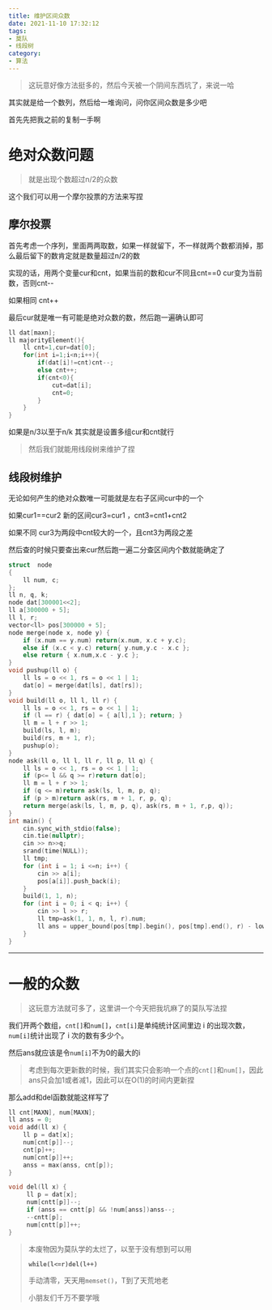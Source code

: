 ```yaml
---
title: 维护区间众数
date: 2021-11-10 17:32:12
tags:
- 莫队
- 线段树
category: 
- 算法
---
```


> 这玩意好像方法挺多的，然后今天被一个阴间东西坑了，来说一哈

 其实就是给一个数列，然后给一堆询问，问你区间众数是多少吧

<!-- more -->

首先先把我之前的复制一手啊

# 绝对众数问题

> 就是出现个数超过n/2的众数

这个我们可以用一个摩尔投票的方法来写捏

## 摩尔投票

首先考虑一个序列，里面两两取数，如果一样就留下，不一样就两个数都消掉，那么最后留下的数肯定就是数量超过n/2的数

实现的话，用两个变量cur和cnt，如果当前的数和cur不同且cnt==0 cur变为当前数，否则cnt--

如果相同 cnt++

最后cur就是唯一有可能是绝对众数的数，然后跑一遍确认即可

```c++
ll dat[maxn];
ll majorityElement(){
    ll cnt=1,cur=dat[0];
    for(int i=1;i<n;i++){
        if(dat[i]!=cnt)cnt--;
        else cnt++;
        if(cnt<0){
            cut=dat[i];
            cnt=0;
        }
    }
}
```

如果是n/3以至于n/k 其实就是设置多组cur和cnt就行  

> 然后我们就能用线段树来维护了捏

## 线段树维护

无论如何产生的绝对众数唯一可能就是左右子区间cur中的一个

如果cur1==cur2 新的区间cur3=cur1 ，cnt3=cnt1+cnt2

如果不同 cur3为两段中cnt较大的一个，且cnt3为两段之差

然后查的时候只要查出来cur然后跑一遍二分查区间内个数就能确定了

```c++
struct  node
{
    ll num, c;
};
ll n, q, k;
node dat[300001<<2];
ll a[300000 + 5];
ll l, r;
vector<ll> pos[300000 + 5];
node merge(node x, node y) {
    if (x.num == y.num) return(x.num, x.c + y.c);
    else if (x.c < y.c) return{ y.num,y.c - x.c };
    else return { x.num,x.c - y.c };
}
void pushup(ll o) {
    ll ls = o << 1, rs = o << 1 | 1;
    dat[o] = merge(dat[ls], dat[rs]);
}
void build(ll o, ll l, ll r) {
    ll ls = o << 1, rs = o << 1 | 1;
    if (l == r) { dat[o] = { a[l],1 }; return; }
    ll m = l + r >> 1;
    build(ls, l, m);
    build(rs, m + 1, r);
    pushup(o);
}
node ask(ll o, ll l, ll r, ll p, ll q) {
    ll ls = o << 1, rs = o << 1 | 1;
    if (p<= l && q >= r)return dat[o];
    ll m = l + r >> 1;
    if (q <= m)return ask(ls, l, m, p, q);
    if (p > m)return ask(rs, m + 1, r, p, q);
    return merge(ask(ls, l, m, p, q), ask(rs, m + 1, r,p, q));
}
int main() {
    cin.sync_with_stdio(false);
    cin.tie(nullptr);
    cin >> n>>q;
    srand(time(NULL));
    ll tmp;
    for (int i = 1; i <=n; i++) {
        cin >> a[i];
        pos[a[i]].push_back(i);
    }
    build(1, 1, n);
    for (int i = 0; i < q; i++) {
        cin >> l >> r;
        ll tmp=ask(1, 1, n, l, r).num;
        ll ans = upper_bound(pos[tmp].begin(), pos[tmp].end(), r) - lower_bound(pos[tmp].begin(), pos[tmp].end(), l);
    }
}
```

---

# 一般的众数

> 这玩意方法就可多了，这里讲一个今天把我坑麻了的莫队写法捏

我们开两个数组，`cnt[]`和`num[]`，`cnt[i]`是单纯统计区间里边 i 的出现次数，`num[i]`统计出现了 i 次的数有多少个。

然后ans就应该是令`num[i]`不为0的最大的i

> 考虑到每次更新数的时候，我们其实只会影响一个点的`cnt[]`和`num[]`，因此ans只会加1或者减1，因此可以在O(1)的时间内更新捏

那么add和del函数就能这样写了

```c++
ll cnt[MAXN], num[MAXN];
ll anss = 0;
void add(ll x) {
    ll p = dat[x];
    num[cnt[p]]--;
    cnt[p]++;
    num[cnt[p]]++;
    anss = max(anss, cnt[p]);
}

void del(ll x) {
     ll p = dat[x];
     num[cntt[p]]--;
     if (anss == cntt[p] && !num[anss])anss--;
     --cntt[p];
     num[cntt[p]]++;
}
```



> 本废物因为莫队学的太烂了，以至于没有想到可以用
>
> **`while(l<=r)del(l++)`**
>
> 手动清零，天天用`memset()`，T到了天荒地老
>
> 小朋友们千万不要学哦
>

